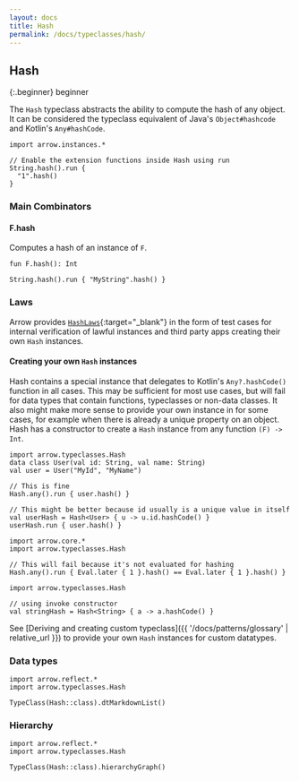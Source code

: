 ```yaml
---
layout: docs
title: Hash
permalink: /docs/typeclasses/hash/
---
```


## Hash

{:.beginner}
beginner

The `Hash` typeclass abstracts the ability to compute the hash of any object.
It can be considered the typeclass equivalent of Java's `Object#hashcode` and Kotlin's `Any#hashCode`.

```kotlin:ank
import arrow.instances.*

// Enable the extension functions inside Hash using run
String.hash().run {
  "1".hash()
}
```

### Main Combinators

#### F.hash

Computes a hash of an instance of `F`.

`fun F.hash(): Int`


```kotlin:ank
String.hash().run { "MyString".hash() }
```

### Laws

Arrow provides [`HashLaws`][hash_laws_source]{:target="_blank"} in the form of test cases for internal verification of lawful instances and third party apps creating their own `Hash` instances.

#### Creating your own `Hash` instances

Hash contains a special instance that delegates to Kotlin's `Any?.hashCode()` function in all cases. This may be sufficient for most use cases, but will fail for data types that contain functions, typeclasses or non-data classes.
It also might make more sense to provide your own instance in for some cases, for example when there is already a unique property on an object.
Hash has a constructor to create a `Hash` instance from any function `(F) -> Int`.

```kotlin:ank
import arrow.typeclasses.Hash
data class User(val id: String, val name: String)
val user = User("MyId", "MyName")

// This is fine
Hash.any().run { user.hash() }

// This might be better because id usually is a unique value in itself
val userHash = Hash<User> { u -> u.id.hashCode() }
userHash.run { user.hash() }
```

```kotlin:ank
import arrow.core.*
import arrow.typeclasses.Hash

// This will fail because it's not evaluated for hashing
Hash.any().run { Eval.later { 1 }.hash() == Eval.later { 1 }.hash() }
```

```kotlin:ank
import arrow.typeclasses.Hash

// using invoke constructor
val stringHash = Hash<String> { a -> a.hashCode() }
```

See [Deriving and creating custom typeclass]({{ '/docs/patterns/glossary' | relative_url }}) to provide your own `Hash` instances for custom datatypes.

### Data types

```kotlin:ank:replace
import arrow.reflect.*
import arrow.typeclasses.Hash

TypeClass(Hash::class).dtMarkdownList()
```

### Hierarchy

<canvas id="hierarchy-diagram"></canvas>
<script>
  drawNomNomlDiagram('hierarchy-diagram', 'diagram.nomnol')
</script>

```kotlin:ank:outFile(diagram.nomnol)
import arrow.reflect.*
import arrow.typeclasses.Hash

TypeClass(Hash::class).hierarchyGraph()
```

[hash_laws_source]: https://github.com/arrow-kt/arrow/blob/master/modules/core/arrow-test/src/main/kotlin/arrow/test/laws/HashLaws.kt